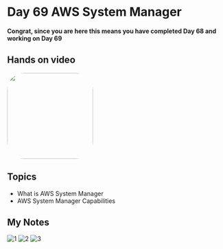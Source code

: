 # Day 69 AWS System Manager

**Congrat, since you are here this means you have completed Day 68 and working on Day 69**

## Hands on video
<a href="https://youtu.be/XbElM1Wam_Y">
<img src="https://i3.ytimg.com/vi/XbElM1Wam_Y/hqdefault.jpg" align="center" width="200" style="border-radius:40px" />
</a>

## Topics
  - What is AWS System Manager
  - AWS System Manager Capabilities

## My Notes
  ![1](https://user-images.githubusercontent.com/41295276/128818820-1765dfc0-669f-4f91-83e4-0c847c55dfa9.jpeg)
  ![2](https://user-images.githubusercontent.com/41295276/128818833-9c29b346-d9bf-41fb-a516-bee3765cb48d.jpeg)
  ![3](https://user-images.githubusercontent.com/41295276/128818838-d15de901-9a0b-47a2-88aa-06cb6093737c.jpeg)
